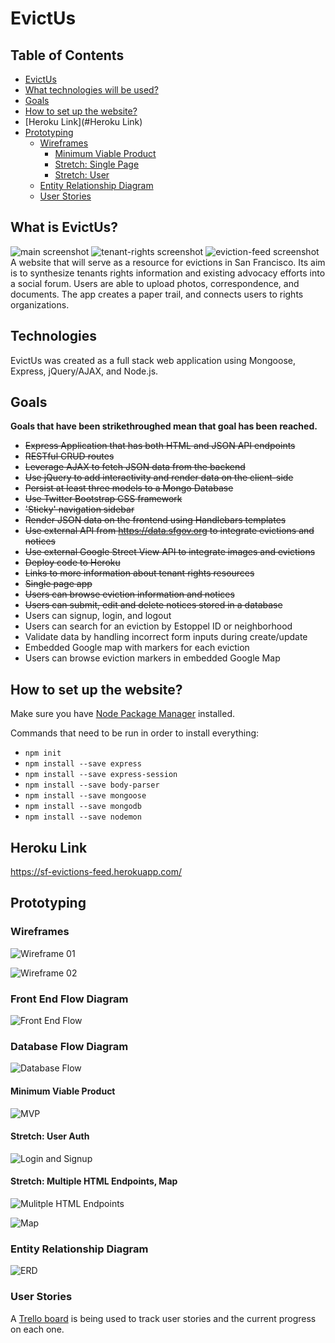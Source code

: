 # EvictUs

## Table of Contents

  * [EvictUs](https://github.com/isangieri/project-01#what-is-evictus)
  * [What technologies will be used?](https://github.com/isangieri/project-01#technologies)
  * [Goals](#goals)
  * [How to set up the website?](#how-to-set-up-the-website?)
  * [Heroku Link](#Heroku Link)
  * [Prototyping](#prototyping)
    * [Wireframes](#wireframes)
      * [Minimum Viable Product](#minimum-viable-product)
      * [Stretch: Single Page](#stretch-single-page)
      * [Stretch: User](#stretch-user)
    * [Entity Relationship Diagram](#entity-relationship-diagram)
    * [User Stories](#user-stories)

## What is EvictUs?

![main screenshot](https://github.com/isangieri/project-01/blob/master/public/images/main-content-shot.png)
![tenant-rights screenshot](https://github.com/isangieri/project-01/blob/master/public/images/tenant-rights-content.png)
![eviction-feed screenshot](https://github.com/isangieri/project-01/blob/master/public/images/eviction-feed-content.png)
A website that will serve as a resource for evictions in San Francisco.  Its aim is to synthesize tenants rights information and existing advocacy efforts into a social forum. Users are able to upload photos, correspondence, and documents. The app creates a paper trail, and connects users to rights organizations.

## Technologies

EvictUs was created as a full stack web application using Mongoose, Express, jQuery/AJAX, and Node.js.

## Goals

**Goals that have been strikethroughed mean that goal has been reached.**
* ~~Express Application that has both HTML and JSON API endpoints~~
* ~~RESTful CRUD routes~~
* ~~Leverage AJAX to fetch JSON data from the backend~~
* ~~Use jQuery to add interactivity and render data on the client-side~~
* ~~Persist at least three models to a Mongo Database~~
* ~~Use Twitter Bootstrap CSS framework~~
* ~~'Sticky' navigation sidebar~~
* ~~Render JSON data on the frontend using Handlebars templates~~
* ~~Use external API from https://data.sfgov.org to integrate evictions and notices~~
* ~~Use external Google Street View API to integrate images and evictions~~
* ~~Deploy code to Heroku~~
* ~~Links to more information about tenant rights resources~~
* ~~Single page app~~
* ~~Users can browse eviction information and notices~~
* ~~Users can submit, edit and delete notices stored in a database~~
* Users can signup, login, and logout
* Users can search for an eviction by Estoppel ID or neighborhood
* Validate data by handling incorrect form inputs during create/update
* Embedded Google map with markers for each eviction
* Users can browse eviction markers in embedded Google Map


## How to set up the website?

Make sure you have [Node Package Manager](https://www.npmjs.com/) installed.

Commands that need to be run in order to install everything:
* `npm init`
* `npm install --save express`
* `npm install --save express-session`
* `npm install --save body-parser`
* `npm install --save mongoose`
* `npm install --save mongodb`
* `npm install --save nodemon`

## Heroku Link

https://sf-evictions-feed.herokuapp.com/

## Prototyping

### Wireframes

![Wireframe 01](https://raw.githubusercontent.com/isangieri/project-01/master/public/images/IMG_20151210_165526.jpg)

![Wireframe 02](https://github.com/isangieri/project-01/blob/master/public/images/IMG_20151215_220235.jpg)

### Front End Flow Diagram

![Front End Flow](https://github.com/isangieri/project-01/blob/master/public/images/IMG_20151210_173251.jpg)

### Database Flow Diagram

![Database Flow](https://github.com/isangieri/project-01/blob/master/public/images/IMG_20151212_185737.jpg)

#### Minimum Viable Product

![MVP](https://raw.githubusercontent.com/isangieri/project-01/master/public/images/MVP.png)

#### Stretch: User Auth

![Login and Signup](https://image.png)

#### Stretch: Multiple HTML Endpoints, Map

![Mulitple HTML Endpoints](https://image.png)

![Map](https://image.png)

### Entity Relationship Diagram

![ERD](https://github.com/isangieri/project-01/blob/master/public/images/ERD.png)

### User Stories

A [Trello board](https://trello.com/) is being used to track user stories and the current progress on each one.